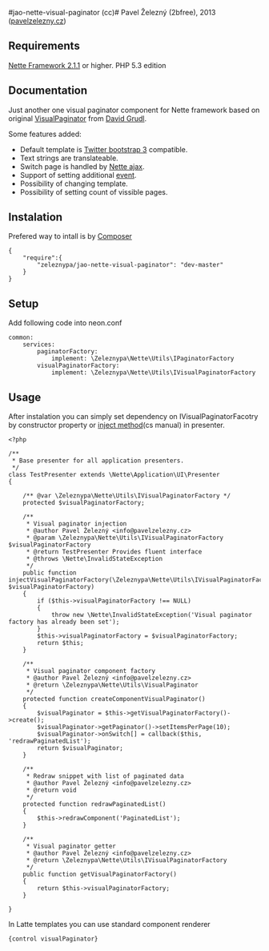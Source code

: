 #jao-nette-visual-paginator (cc)#
Pavel Železný (2bfree), 2013 ([pavelzelezny.cz](http://pavelzelezny.cz))

## Requirements ##

[Nette Framework 2.1.1](http://nette.org) or higher. PHP 5.3 edition

## Documentation ##

Just another one visual paginator component for Nette framework based on original [VisualPaginator](http://addons.nette.org/cs/visualpaginator) from [David Grudl](http://davidgrudl.com).

Some features added:
- Default template is [Twitter bootstrap 3](http://getbootstrap.com) compatible.
- Text strings are translateable.
- Switch page is handled by [Nette ajax](http://doc.nette.org/en/2.1/ajax).
- Support of setting additional [event](http://doc.nette.org/en/2.1/php-language-enhancements#toc-events).
- Possibility of changing template.
- Possibility of setting count of vissible pages.

## Instalation ##

Prefered way to intall is by [Composer](http://getcomposer.org)

	{
		"require":{
			"zeleznypa/jao-nette-visual-paginator": "dev-master"
		}
	}

## Setup ##

Add following code into neon.conf

	common:
		services:
			paginatorFactory:
				implement: \Zeleznypa\Nette\Utils\IPaginatorFactory
			visualPaginatorFactory:
				implement: \Zeleznypa\Nette\Utils\IVisualPaginatorFactory

## Usage ##

After instalation you can simply set dependency on IVisualPaginatorFacotry by constructor property or [inject method](http://pla.nette.org/cs/inject-autowire)(cs manual) in presenter.

	<?php

	/**
	 * Base presenter for all application presenters.
	 */
	class TestPresenter extends \Nette\Application\UI\Presenter
	{

		/** @var \Zeleznypa\Nette\Utils\IVisualPaginatorFactory */
		protected $visualPaginatorFactory;

		/**
		 * Visual paginator injection
		 * @author Pavel Železný <info@pavelzelezny.cz>
		 * @param \Zeleznypa\Nette\Utils\IVisualPaginatorFactory $visualPaginatorFactory
		 * @return TestPresenter Provides fluent interface
		 * @throws \Nette\InvalidStateException
		 */
		public function injectVisualPaginatorFactory(\Zeleznypa\Nette\Utils\IVisualPaginatorFactory $visualPaginatorFactory)
		{
			if ($this->visualPaginatorFactory !== NULL)
			{
				throw new \Nette\InvalidStateException('Visual paginator factory has already been set');
			}
			$this->visualPaginatorFactory = $visualPaginatorFactory;
			return $this;
		}

		/**
		 * Visual paginator component factory
		 * @author Pavel Železný <info@pavelzelezny.cz>
		 * @return \Zeleznypa\Nette\Utils\VisualPaginator
		 */
		protected function createComponentVisualPaginator()
		{
			$visualPaginator = $this->getVisualPaginatorFactory()->create();
			$visualPaginator->getPaginator()->setItemsPerPage(10);
			$visualPaginator->onSwitch[] = callback($this, 'redrawPaginatedList');
			return $visualPaginator;
		}

		/**
		 * Redraw snippet with list of paginated data
		 * @author Pavel Železný <info@pavelzelezny.cz>
		 * @return void
		 */
		protected function redrawPaginatedList()
		{
			$this->redrawComponent('PaginatedList');
		}

		/**
		 * Visual paginator getter
		 * @author Pavel Železný <info@pavelzelezny.cz>
		 * @return \Zeleznypa\Nette\Utils\IVisualPaginatorFactory
		 */
		public function getVisualPaginatorFactory()
		{
			return $this->visualPaginatorFactory;
		}

	}

In Latte templates you can use standard component renderer

	{control visualPaginator}
